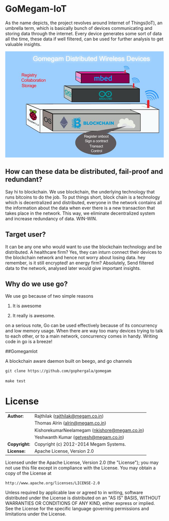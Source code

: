 # GoMegam-IoT


As the name depicts, the project revolves around  Internet of Things(IoT), an umbrella term, which is basically bunch of devices communicating and storing data through the internet.  Every device generates some sort of data all the time, these data if well filtered, can be used for further analysis to get valuable insights.  

![Concept](https://github.com/gophergala/gomegam/blob/master/conf/gomegam.jpg)

## How can these data be distributed, fail-proof and redundant? 

Say hi to blockchain. We use blockchain, the underlying technology that runs bitcoins to do the job. To put things short, block chain is a technology which is decentralized and distributed, everyone in the network contains all the information about the data when ever there is a new transaction that takes place in the network. This way, we eliminate decentralized system and increase redundancy of data. WIN-WIN.

## Target user?

It can be any one who would want to use the blockchain technology and be distributed. A healthcare firm? Yes, they can inturn connect their devices to the blockchain network and hence not worry about losing data. hey remember, is it still encrypted!  an energy firm? Absolutely, Send filtered data to the network, analysed later would give important insights. 

## Why do we use go?

We use go because of two simple reasons

1. It is awesome

2. It really is awesome. 

on a serious note, Go can be used effectively because of its concurrency and low memory usage. When there are way too many devices trying to talk to each other, or to a main network, concurrency comes in handy. Writing code in go is a breeze!

##GomegamIot

A blockchain aware daemon built on beego, and go channels


```
git clone https://github.com/gophergala/gomegam

make test

```

# License

|                      |                                          |
|:---------------------|:-----------------------------------------|
| **Author:**          | Rajthilak (<rajthilak@megam.co.in>)
|                      | Thomas Alrin (<alrin@megam.co.in>)
|		       	       | KishorekumarNeelamegam (<nkishore@megam.co.in>)
|		       	       | Yeshwanth Kumar (<getyesh@megam.co.in>)
| **Copyright:**       | Copyright (c) 2012-2014 Megam Systems.
| **License:**         | Apache License, Version 2.0

Licensed under the Apache License, Version 2.0 (the "License");
you may not use this file except in compliance with the License.
You may obtain a copy of the License at

    http://www.apache.org/licenses/LICENSE-2.0

Unless required by applicable law or agreed to in writing, software
distributed under the License is distributed on an "AS IS" BASIS,
WITHOUT WARRANTIES OR CONDITIONS OF ANY KIND, either express or implied.
See the License for the specific language governing permissions and
limitations under the License.
 


